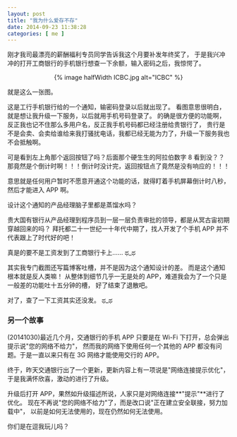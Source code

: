 ```yaml
--- 
layout: post
title: "我为什么爱存不存"
date: 2014-09-23 11:38:28
categories: [ me ]
---
```


刚才我司最漂亮的薪酬福利专员同学告诉我这个月要补发年终奖了，
于是我兴冲冲的打开工商银行的手机银行想查一下余额，输入密码之后，我惊愕了。

<!-- more -->

<center>
{% image halfWidth ICBC.jpg alt="ICBC" %}
</center>

就是这么一张图。

这是工行手机银行给的一个通知，输密码登录以后就出现了。
看图意思很明白，就是想让我升级一下服务，以后就用手机号码登录了。
的确是很方便的功能啊，反正我也记不住那么多用户名，反正我手机号码都已经注册给贵银行了，
贵行是不是会卖、会卖给谁给来我打骚扰电话，我都已经无能为力了，升级一下服务我也不会抵触啊。

可是看到左上角那个返回按钮了吗？后面那个硬生生的阿拉伯数字 8 看到没？？
那竟然是个倒计时啊！！！倒计时没计完，返回按钮点了竟然是没有响应的！！！

意思就是任何用户暂时不愿意开通这个功能的话，就得盯着手机屏幕倒计时八秒，然后才能进入 APP 啊。

设计这个通知的产品经理脑子里都是蒸馏水吗？

贵大国有银行从产品经理到程序员到一层一层负责审批的领导，都是从冥古宙初期穿越回来的吗？
拜托都二十一世纪一十年代中期了，找人开发了个手机 APP 并不代表跟上了时代好的吧！

真是的要不是工资发到了工商银行卡上...... ಥ\_ಥ

其实我专门截图还写篇博客吐槽，并不是因为这个通知设计的差。
而是这个通知根本就是反人类嘛！
从整体到细节几乎一无是处的 APP，难道我会为了一个只是一般差的功能吐十五分钟的槽，
好了结束了退散吧。

对了，查了一下工资其实还没发。 ಥ\_ಥ 

### 另一个故事

(20141030)最近几个月，交通银行的手机 APP 只要是在 Wi-Fi 下打开，总会弹出提示说"您的网络不给力"，
然而我的网络下使用任何一个其他的 APP 都没有问题。于是一直以来只有在 3G 网络才能使用交行的 APP。

终于，昨天交通银行出了一个更新，更新内容上有一项说是"网络连接提示优化"，
于是我满怀欣喜，激动的进行了升级。

升级后打开 APP，果然如升级描述所说，人家只是对网络连接**"提示"**进行了优化。
现在不再说"您的网络不给力"了，而是改口说"正在建立安全联接，努力加载中"，
以前是如何无法使用的，现在仍然如何无法使用。

你们是在逗我玩儿吗？
